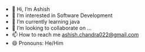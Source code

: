 - 👋 Hi, I’m Ashish
- 👀 I’m interested in Software Development
- 🌱 I’m currently learning java
- 💞️ I’m looking to collaborate on ...
- 📫 How to reach me ashish.chandra022@gmail.com
- 😄 Pronouns: He/Him

<!---
Ashish1523/Ashish1523 is a ✨ special ✨ repository because its `README.md` (this file) appears on your GitHub profile.
You can click the Preview link to take a look at your changes.
--->
